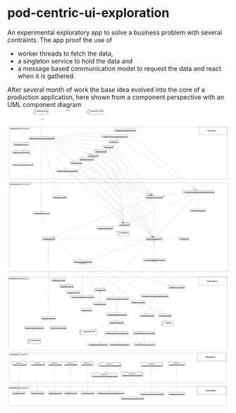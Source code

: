 # pod-centric-ui-exploration
An experimental exploratory app to solve a business problem with several contraints. 
The app proof the use of 
- worker threads to fetch the data, 
- a singleton service to hold the data and 
- a message based communication model to request the data and react when it is gathered.

After several month of work the base idea evolved into the core of a production application, 
here shown from a component perspective with an UML component diagram
![Component Diagram](images/metroexa_component_diagram.png)

